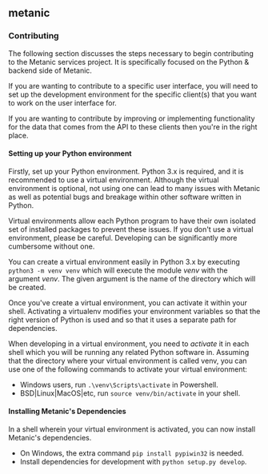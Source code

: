 ## metanic


### Contributing

The following section discusses the steps necessary to begin contributing to the Metanic services project. It is specifically focused on the Python & backend side of Metanic.

If you are wanting to contribute to a specific user interface, you will need to set up the development environment for the specific client(s) that you want to work on the user interface for.

If you are wanting to contribute by improving or implementing functionality for the data that comes from the API to these clients then you're in the right place.


#### Setting up your Python environment

Firstly, set up your Python environment. Python 3.x is required, and it is recommended to use a virtual environment. Although the virtual environment is optional, not using one can lead to many issues with Metanic as well as potential bugs and breakage within other software written in Python.

Virtual environments allow each Python program to have their own isolated set of installed packages to prevent these issues. If you don't use a virtual environment, please be careful. Developing can be significantly more cumbersome without one.

You can create a virtual environment easily in Python 3.x by executing ` python3 -m venv venv ` which will execute the module *venv* with the argument *venv*. The given argument is the name of the directory which will be created.

Once you've create a virtual environment, you can activate it within your shell. Activating a virtualenv modifies your environment variables so that the right version of Python is used and so that it uses a separate path for dependencies.

When developing in a virtual environment, you need to *activate* it in each shell which you will be running any related Python software in. Assuming that the directory where your virtual environment is called venv, you can use one of the following commands to activate your virtual environment:

- Windows users, run ` .\venv\Scripts\activate ` in Powershell.
- BSD|Linux|MacOS|etc, run ` source venv/bin/activate ` in your shell.


#### Installing Metanic's Dependencies

In a shell wherein your virtual environment is activated, you can now install Metanic's dependencies.

- On Windows, the extra command ` pip install pypiwin32 ` is needed.
- Install dependencies for development with ` python setup.py develop `.